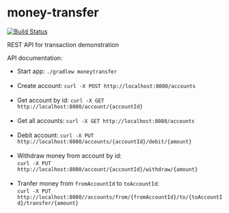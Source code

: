 # money-transfer

[![Build Status](https://travis-ci.org/sanekas/money-transfer.svg?branch=master)](https://travis-ci.org/sanekas/money-transfer)

REST API for transaction demonstration

API documentation:

* Start app: ```./gradlew moneytransfer```<br/><br/>
* Create account: ```curl -X POST http://localhost:8080/accounts``` <br/><br/>
* Get account by id: ```curl -X GET http://localhost:8080/account/{accountId}``` <br/><br/>
* Get all accounts: ```curl -X GET http://localhost:8080/accounts``` <br/><br/>
* Debit account: ```curl -X PUT http://localhost:8080/accounts/{accountId}/debit/{amount}``` <br/><br/>
* Withdraw money from account by id: <br/>
```curl -X PUT http://localhost:8080/account/{accountId}/withdraw/{amount}``` <br/><br/>
* Tranfer money from ```fromAccountId``` to ```toAccountId```: <br/>
```curl -X PUT http://localhost:8080//accounts/from/{fromAccountId}/to/{toAccountId}/transfer/{amount}```
